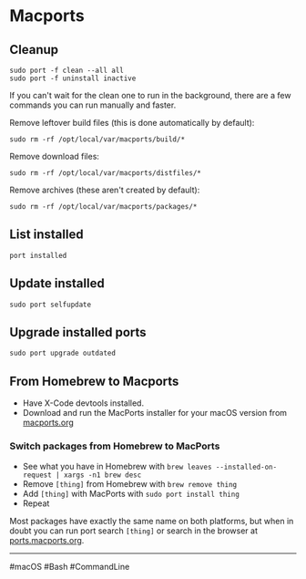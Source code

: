 # Macports

## Cleanup

```
sudo port -f clean --all all
sudo port -f uninstall inactive
```

If you can't wait for the clean one to run in the background, there are a few commands you can run manually and faster.

Remove leftover build files (this is done automatically by default):

```
sudo rm -rf /opt/local/var/macports/build/*
```

Remove download files:

```
sudo rm -rf /opt/local/var/macports/distfiles/*
```

Remove archives (these aren't created by default):

```
sudo rm -rf /opt/local/var/macports/packages/*
```

## List installed

```
port installed
```

## Update installed

```
sudo port selfupdate
```

## Upgrade installed ports

```
sudo port upgrade outdated
```

## From Homebrew to Macports

- Have X-Code devtools installed.
- Download and run the MacPorts installer for your macOS version from [macports.org](https://www.macports.org/install.php)

### Switch packages from Homebrew to MacPorts

- See what you have in Homebrew with `brew leaves --installed-on-request | xargs -n1 brew desc`
- Remove `[thing]` from Homebrew with `brew remove thing` 
- Add `[thing]` with MacPorts with `sudo port install thing` 
- Repeat

Most packages have exactly the same name on both platforms, but when in doubt you can run port search `[thing]` or search in the browser at [ports.macports.org](https://ports.macports.org).

---

#macOS #Bash #CommandLine
